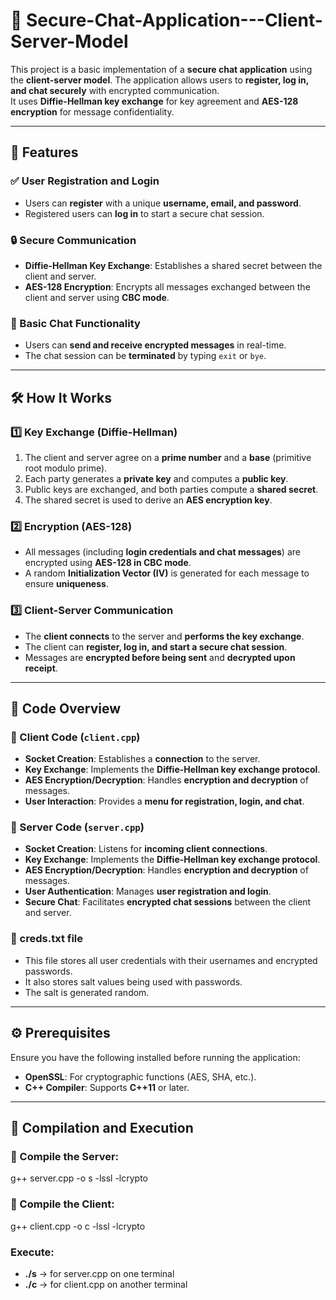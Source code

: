 # 🔐 Secure-Chat-Application---Client-Server-Model

This project is a basic implementation of a **secure chat application** using the **client-server model**. The application allows users to **register, log in, and chat securely** with encrypted communication.  
It uses **Diffie-Hellman key exchange** for key agreement and **AES-128 encryption** for message confidentiality.

---

## 🚀 Features

### ✅ User Registration and Login
- Users can **register** with a unique **username, email, and password**.
- Registered users can **log in** to start a secure chat session.

### 🔒 Secure Communication
- **Diffie-Hellman Key Exchange**: Establishes a shared secret between the client and server.
- **AES-128 Encryption**: Encrypts all messages exchanged between the client and server using **CBC mode**.

### 💬 Basic Chat Functionality
- Users can **send and receive encrypted messages** in real-time.
- The chat session can be **terminated** by typing `exit` or `bye`.

---

## 🛠️ How It Works

### 1️⃣ Key Exchange (Diffie-Hellman)
1. The client and server agree on a **prime number** and a **base** (primitive root modulo prime).
2. Each party generates a **private key** and computes a **public key**.
3. Public keys are exchanged, and both parties compute a **shared secret**.
4. The shared secret is used to derive an **AES encryption key**.

### 2️⃣ Encryption (AES-128)
- All messages (including **login credentials and chat messages**) are encrypted using **AES-128 in CBC mode**.
- A random **Initialization Vector (IV)** is generated for each message to ensure **uniqueness**.

### 3️⃣ Client-Server Communication
- The **client connects** to the server and **performs the key exchange**.
- The client can **register, log in, and start a secure chat session**.
- Messages are **encrypted before being sent** and **decrypted upon receipt**.

---

## 📜 Code Overview

### **📌 Client Code (`client.cpp`)**
- **Socket Creation**: Establishes a **connection** to the server.
- **Key Exchange**: Implements the **Diffie-Hellman key exchange protocol**.
- **AES Encryption/Decryption**: Handles **encryption and decryption** of messages.
- **User Interaction**: Provides a **menu for registration, login, and chat**.

### **📌 Server Code (`server.cpp`)**
- **Socket Creation**: Listens for **incoming client connections**.
- **Key Exchange**: Implements the **Diffie-Hellman key exchange protocol**.
- **AES Encryption/Decryption**: Handles **encryption and decryption** of messages.
- **User Authentication**: Manages **user registration and login**.
- **Secure Chat**: Facilitates **encrypted chat sessions** between the client and server.

### **📌 creds.txt file**
- This file stores all user credentials with their usernames and encrypted passwords.
- It also stores salt values being used with passwords.
- The salt is generated random.
  
---

## ⚙️ Prerequisites

Ensure you have the following installed before running the application:
- **OpenSSL**: For cryptographic functions (AES, SHA, etc.).
- **C++ Compiler**: Supports **C++11** or later.

---

## 🔧 Compilation and Execution

### **🔹 Compile the Server:**
g++ server.cpp -o s -lssl -lcrypto
### **🔹 Compile the Client:**
g++ client.cpp -o c -lssl -lcrypto

### **Execute:**
- **./s** -> for server.cpp on one terminal
- **./c** -> for client.cpp on another terminal
